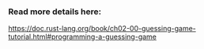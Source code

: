 ### Read more details here:

https://doc.rust-lang.org/book/ch02-00-guessing-game-tutorial.html#programming-a-guessing-game
